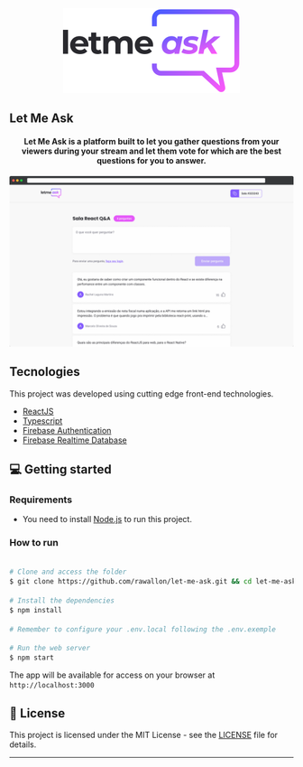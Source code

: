 <div align="center">
  <img src=".github/letmeask-logo.svg" alt="Let Me Ask logo">
</div>

## Let Me Ask
<h4 align="center">
  Let Me Ask is a platform built to let you gather questions from your viewers during your stream and let them vote for which are the best questions for you to answer.
</h4>

![Let Me Ask preview](.github/app-preview.png)

## Tecnologies

This project was developed using cutting edge front-end technologies.


- [ReactJS](https://reactjs.org/)
- [Typescript](https://www.typescriptlang.org/)
- [Firebase Authentication](https://firebase.google.com/products/auth)
- [Firebase Realtime Database](https://firebase.google.com/products/realtime-database)

## 💻 Getting started

### Requirements

- You need to install [Node.js](https://nodejs.org/en/download/)  to run this project.

### How to run 

```bash

# Clone and access the folder
$ git clone https://github.com/rawallon/let-me-ask.git && cd let-me-ask

# Install the dependencies
$ npm install

# Remember to configure your .env.local following the .env.exemple

# Run the web server
$ npm start
```

The app will be available for access on your browser at `http://localhost:3000`

## 📝 License

This project is licensed under the MIT License - see the [LICENSE](LICENSE) file for details.

---
